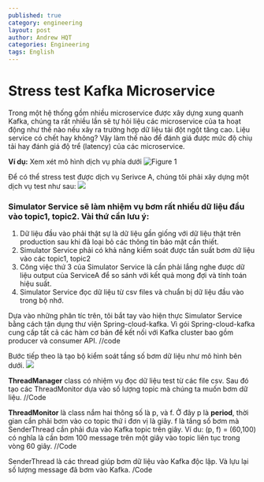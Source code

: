 ```yaml
---
published: true
category: engineering
layout: post
author: Andrew HQT
categories: Engineering
tags: English
---
```

Stress test Kafka Microservice
===

Trong một hệ thống gồm nhiều microservice được xây dựng xung quanh Kafka, chúng ta rất nhiều lần sẽ tự hỏi liệu các microservice của ta hoạt động như thế nào nếu xãy ra trường hợp dữ liệu tải đột ngột tăng cao. Liệu service có chết hay không? Vậy làm thế nào để đánh giá được mức độ chiụ tải hay đánh giá độ trể (latency) của các microservice.

**Ví dụ:** Xem xét mô hình dịch vụ phía dưới
![Figure 1](https://i.imgur.com/XEzbAUW.png)

Để có thể stress test được dịch vụ Serivce A, chúng tôi phải xây dựng một dịch vụ test như sau:
![](https://i.imgur.com/HsgxMoQ.jpg)


### Simulator Service sẽ làm nhiệm vụ bơm rất nhiều dữ liệu đầu vào topic1, topic2. Vài thứ cần lưu ý:
1. Dữ liệu đầu vào phải thật sự là dữ liệu gần giống với dữ liệu thật trên production sau khi đã loại bỏ các thông tin bảo mật cần thiết. 
2. Simulator Service phải có khả năng kiểm soát được tần suất bơm dữ liệu vào các topic1, topic2
3. Công việc thứ 3 của Simulator Service là cần phải lắng nghe được dữ liệu output của ServiceA để so sánh với kết quả mong đợi và tính toán hiệu suất. 
4. Simulator Service đọc dữ liệu từ csv files và chuẩn bị dữ liệu đầu vào trong bộ nhớ.

Dựa vào những phân tíc trên, tôi bắt tay vào hiện thực Simulator Service bằng cách tận dụng thư viện Spring-cloud-kafka. Vì gói Spring-cloud-kafka cung cấp tất cả các hàm cơ bản để kết nối với Kafka cluster bao gồm producer và consumer API. 
//code

Bước tiếp theo là tạo bộ kiểm soát tầng số bơm dữ liệu như mô hình bên dưới. 
![](https://i.imgur.com/PzXAA9A.jpg)

**ThreadManager** class có nhiệm vụ đọc dữ liệu test từ các file csv. Sau đó tạo các ThreadMonitor dựa vào số lượng topic mà chúng ta muốn bơm dữ liệu. 
//Code

**ThreadMonitor** là class nắm hai thông số là p, và f. Ở đây p là **period**, thời gian cần phải bơm vào co topic thứ i đơn vị là giây. f là tầng số bơm mà SenderThread cần phải đưa vào Kafka topic trên giây. 
Ví du: (p, f) = (60,100) có nghĩa là cần bơm 100 message trên một giây vào topic liên tục trong vòng 60 giây. 
//Code

SenderThread là các thread giúp bơm dữ liệu vào Kafka độc lập. Và lựu lại số lượng message đã bơm vào Kafka. 
/Code
